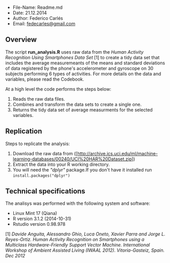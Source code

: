 * File-Name:      Readme.md
* Date:           21.12.2014
* Author:         Federico Carlés
* Email:          fedecarles@gmail.com                                      

## Overview
The script **run_analysis.R** uses raw data from the *Human Activity Recognition Using Smartphones Data Set* [1] to create a tidy data set that includes the average measuremeants of the means and standard deviations of data registered by the phone's accelerometer and gyroscope on 30 subjects performing 6 types of activities. For more details on the data and variables, please read the Codebook. 

At a high level the code performs the steps below:

1. Reads the raw data files.
2. Combines and transform the data sets to create a single one.
3. Returns the tidy data set of average measurments for the selected variables.

## Replication
Steps to replicate the analysis:

1. Download the raw data from ([http://archive.ics.uci.edu/ml/machine-learning-databases/00240/UCI%20HAR%20Dataset.zip])
2. Extract the data into your R working directory.
3. You will need the *"dplyr"* package.If you don't have it installed run `install.packages("dplyr")`

## Technical specifications
The analisys was performed with the following system and software:

* Linux Mint 17 (Qiana)
* R version 3.1.2 (2014-10-31)
* Rstudio version 0.98.978

[1] *Davide Anguita, Alessandro Ghio, Luca Oneto, Xavier Parra and Jorge L. Reyes-Ortiz. Human Activity Recognition on Smartphones using a Multiclass Hardware-Friendly Support Vector Machine. International Workshop of Ambient Assisted Living (IWAAL 2012). Vitoria-Gasteiz, Spain. Dec 2012*
